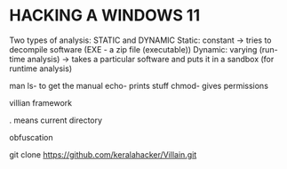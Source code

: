 <h1>HACKING A WINDOWS 11</h1>
Two types of analysis: STATIC and DYNAMIC
Static: constant -> tries to decompile software (EXE - a zip file (executable))
Dynamic: varying (run-time analysis) -> takes a particular software and puts it in a sandbox (for runtime analysis)

man ls- to get the manual
echo- prints stuff
chmod- gives permissions

villian framework

. means current directory

obfuscation

git clone https://github.com/keralahacker/Villain.git
